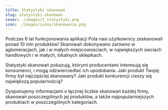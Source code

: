 ```yaml
---
title: Statystyki skanowań
slug: statystyki-skanowan
cover: ./images/2_statystyki.png
icon: ./images/icons/skanowanie.png
---
```


Podczas 6 lat funkcjonowania aplikacji Pola nasi użytkownicy zeskanowali ponad 10 mln produktów! Skanowań dokonywano zarówno w aglomeracjach, jak i w małych miejscowościach, w największych sieciach handlowych i w małych, lokalnych sklepikach.

Statystyki skanowań pokazują, którymi producentami interesują się konsumenci, i mogą odzwierciedlać ich upodobania. Jaki produkt Twojej firmy był najczęściej skanowany? Jaki produkt konkurencji cieszy się największą popularnością?

Dysponujemy informacjami o łącznej liczbie skanowań każdej firmy, skanowań poszczególnych jej produktów, a także najpopularniejszych produktach w poszczególnych kategoriach.

